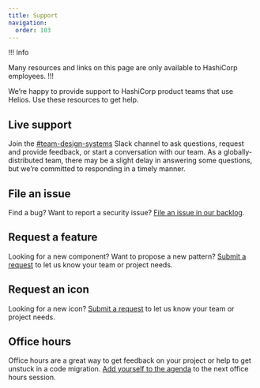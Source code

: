 ```yaml
---
title: Support
navigation:
  order: 103
---
```


!!! Info

Many resources and links on this page are only available to HashiCorp employees.
!!!

We’re happy to provide support to HashiCorp product teams that use Helios. Use these resources to get help.

## Live support

Join the [#team-design-systems](https://hashicorp.slack.com/archives/C7KTUHNUS) Slack channel to ask questions, request and provide feedback, or start a conversation with our team. As a globally-distributed team, there may be a slight delay in answering some questions, but we’re committed to responding in a timely manner.

## File an issue

Find a bug? Want to report a security issue? [File an issue in our backlog](https://go.hashi.co/hds-support).

## Request a feature

Looking for a new component? Want to propose a new pattern? [Submit a request](https://go.hashi.co/hds-support) to let us know your team or project needs.

## Request an icon

Looking for a new icon? [Submit a request](https://go.hashi.co/hds-support) to let us know your team or project needs.

## Office hours

Office hours are a great way to get feedback on your project or help to get unstuck in a code migration. [Add yourself to the agenda](https://docs.google.com/document/d/1LdyQznltt4VCbGGGDuDkARRRKXI4laCHxHhY8dJy4wE/edit?usp=sharing) to the next office hours session.
